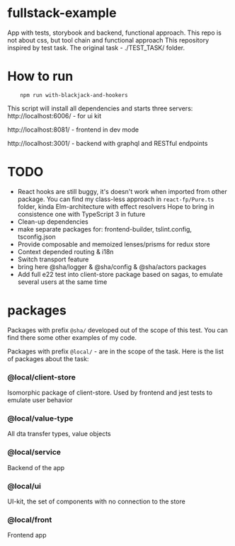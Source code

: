 # fullstack-example
App with tests, storybook and backend, functional approach.
This repo is not about css, but tool chain and functional approach
This repository inspired by test task.
The original task  - ./TEST_TASK/ folder. 

# How to run #

```
    npm run with-blackjack-and-hookers
```
This script will install all dependencies and starts three servers:
http://localhost:6006/ - for ui kit

http://localhost:8081/ - frontend in dev mode

http://localhost:3001/ - backend with graphql and RESTful endpoints

# TODO #
- React hooks are still buggy, it's doesn't work when imported from other package. 
You can find my class-less approach in ```react-fp/Pure.ts``` folder, kinda Elm-architecture with effect resolvers
Hope to bring in consistence one with TypeScript 3 in future
- Clean-up dependencies
- make separate packages for: frontend-builder, tslint.config, tsconfig.json
- Provide composable and memoized lenses/prisms for redux store
- Context depended routing & i18n
- Switch transport feature
- bring here @sha/logger & @sha/config & @sha/actors packages
- Add full e22 test into client-store package based on sagas, 
to emulate several users at the same time


# packages #

Packages with prefix ```@sha/``` developed out of the scope of this test. 
You can find there some other examples of my code.

Packages with prefix   ```@local/``` - are in the scope of the task.
Here is the list of packages about the task:

### @local/client-store ###
Isomorphic package of client-store. 
Used by frontend and jest tests to emulate user behavior

### @local/value-type ###
All dta transfer types, value objects

### @local/service ###
Backend of the app

### @local/ui ###
UI-kit, the set of components with no connection to the store

### @local/front ###
Frontend app